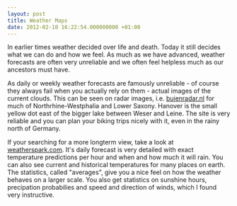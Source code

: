 ```yaml
---
layout: post
title: Weather Maps
date: 2012-02-10 16:22:54.000000000 +01:00
---
```

In earlier times weather decided over life and death. Today it still decides what we can do and how we feel. As much as we have advanced, weather forecasts are often very unreliable and we often feel helpless much as our ancestors must have.

As daily or weekly weather forecasts are famously unreliable - of course they always fail when you actually rely on them - actual images of the current clouds. This can be seen on radar images, i.e. [buienradar.nl](http://www.buienradar.nl/) for much of Northrhine-Westphalia and Lower Saxony. Hanover is the small yellow dot east of the bigger lake between Weser and Leine. The site is very reliable and you can plan your biking trips nicely with it, even in the rainy north of Germany.

If your searching for a more longterm view, take a look at [weatherspark.com](http://weatherspark.com). It's daily forecast is very detailed with exact temperature predictions per hour and when and how much it will rain. You can also see current and historical temperatures for many places on earth. The statistics, called "averages", give you a nice feel on how the weather behaves on a larger scale. You also get statistics on sunshine hours, precipation probabilies and speed and direction of winds, which I found very instructive.
